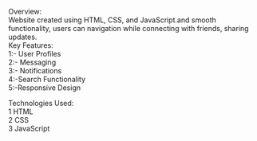 Overview:<br>
Website created using HTML, CSS, and JavaScript.and smooth functionality, users can navigation while connecting with friends, sharing updates.<br>
Key Features:<br>
1:- User Profiles<br>
2:- Messaging<br>
3:- Notifications<br>
4:-Search Functionality<br>
5:-Responsive Design<br>

Technologies Used:<br>
1 HTML<br>
2 CSS<br>
3 JavaScript<br>

